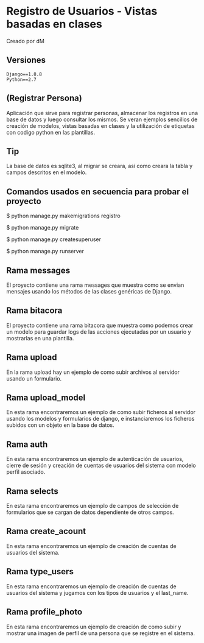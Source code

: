 # Registro de Usuarios - Vistas basadas en clases

Creado por dM

## Versiones
```
Django==1.8.8
Python==2.7
```

## (Registrar Persona)

Aplicación que sirve para registrar
personas, almacenar los registros en
una base de datos y luego consultar
los mismos. Se veran ejemplos sencillos
de creación de modelos, vistas basadas
en clases y la utilización de etiquetas
con codigo python en las plantillas.

## Tip

La base de datos es sqlite3, al
migrar se creara, así como
creara la tabla y campos descritos
en el modelo.

## Comandos usados en secuencia para probar el proyecto

$ python manage.py makemigrations registro

$ python manage.py migrate

$ python manage.py createsuperuser

$ python manage.py runserver

## Rama messages

El proyecto contiene una rama messages que muestra
como se envian mensajes usando los métodos de las clases
genéricas de Django.

## Rama bitacora

El proyecto contiene una rama bitacora que muestra
como podemos crear un modelo para guardar logs
de las acciones ejecutadas por un usuario
y mostrarlas en una plantilla.

## Rama upload

En la rama upload hay un ejemplo
de como subir archivos al servidor usando
un formulario.

## Rama upload_model

En esta rama encontraremos un ejemplo
de como subir ficheros al servidor usando
los modelos y formularios de django, e
instanciaremos los ficheros subidos con un objeto en
la base de datos.

## Rama auth

En esta rama encontraremos un ejemplo
de autenticación de usuarios, cierre de
sesión y creación de cuentas de usuarios
del sistema con modelo perfil asociado.

## Rama selects

En esta rama encontraremos un ejemplo
de campos de selección de formularios que se cargan de datos
dependiente de otros campos.

## Rama create_acount

En esta rama encontraremos un ejemplo
de creación de cuentas de usuarios
del sistema.

## Rama type_users

En esta rama encontraremos un ejemplo
de creación de cuentas de usuarios
del sistema y jugamos con los tipos
de usuarios y el last_name.

## Rama profile_photo

En esta rama encontraremos un ejemplo
de creación de como subir y mostrar
una imagen de perfil de una persona
que se registre en el sistema.